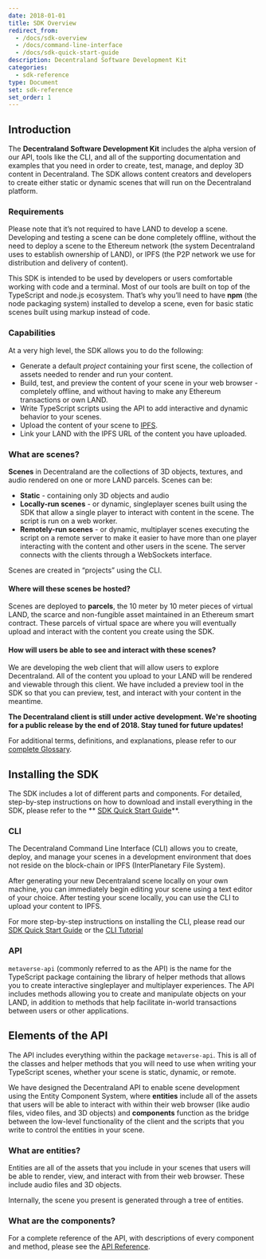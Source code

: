 ```yaml
---
date: 2018-01-01
title: SDK Overview
redirect_from:
  - /docs/sdk-overview
  - /docs/command-line-interface
  - /docs/sdk-quick-start-guide
description: Decentraland Software Development Kit
categories:
  - sdk-reference
type: Document
set: sdk-reference
set_order: 1
---
```


## Introduction

The **Decentraland Software Development Kit** includes the alpha version of our API, tools like the CLI, and all of the supporting documentation and examples that you need in order to create, test, manage, and deploy 3D content in Decentraland. The SDK allows content creators and developers to create either static or dynamic scenes that will run on the Decentraland platform.

### Requirements

Please note that it’s not required to have LAND to develop a scene. Developing and testing a scene can be done completely offline, without the need to deploy a scene to the Ethereum network (the system Decentraland uses to establish ownership of LAND), or IPFS (the P2P network we use for distribution and delivery of content).

This SDK is intended to be used by developers or users comfortable working with code and a terminal. Most of our tools are built on top of the TypeScript and node.js ecosystem. That’s why you’ll need to have **npm** (the node packaging system) installed to develop a scene, even for basic static scenes built using markup instead of code.

### Capabilities

At a very high level, the SDK allows you to do the following:

* Generate a default *project* containing your first scene, the collection of assets needed to render and run your content.
* Build, test, and preview the content of your scene in your web browser - completely offline, and without having to make any Ethereum transactions or own LAND.
* Write TypeScript scripts using the API to add interactive and dynamic behavior to your scenes.
* Upload the content of your scene to [IPFS](https://ipfs.io).
* Link your LAND with the IPFS URL of the content you have uploaded.

### What are scenes?

**Scenes** in Decentraland are the collections of 3D objects, textures, and audio rendered on one or more LAND parcels. Scenes can be:
* **Static** - containing only 3D objects and audio
* **Locally-run scenes** - or dynamic, singleplayer scenes built using the SDK that allow a single player to interact with content in the scene. The script is run on a web worker.
* **Remotely-run scenes** - or dynamic, multiplayer scenes executing the script on a remote server to make it easier to have more than one player interacting with the content and other users in the scene. The server connects with the clients through a WebSockets interface.

Scenes are created in “projects” using the CLI.

#### Where will these scenes be hosted?

Scenes are deployed to **parcels**, the 10 meter by 10 meter pieces of virtual LAND, the scarce and non-fungible asset maintained in an Ethereum smart contract. These parcels of virtual space are where you will eventually upload and interact with the content you create using the SDK.

#### How will users be able to see and interact with these scenes?

We are developing the web client that will allow users to explore Decentraland. All of the content you upload to your LAND will be rendered and viewable through this client. We have included a preview tool in the SDK so that you can preview, test, and interact with your content in the meantime.

**The Decentraland client is still under active development. We're shooting for a public release by the end of 2018. Stay tuned for future updates!**

For additional terms, definitions, and explanations, please refer to our [complete Glossary](https://docs.decentraland.org/docs/glossary).

## Installing the SDK

The SDK includes a lot of different parts and components. For detailed, step-by-step instructions on how to download and install everything in the SDK, please refer to the ** [SDK Quick Start Guide](/documentation/installation-guide)**.

### CLI

The Decentraland Command Line Interface (CLI) allows you to create, deploy, and manage your scenes in a development environment that does not reside on the block-chain or IPFS (InterPlanetary File System).

After generating your new Decentraland scene locally on your own machine, you can immediately begin editing your scene using a text editor of your choice. After testing your scene locally, you can use the CLI to upload your content to IPFS.

For more step-by-step instructions on installing the CLI, please read our  [SDK Quick Start Guide](/documentation/installation-guide) or the [CLI Tutorial](https://docs.decentraland.org/v1.0/docs/command-line-interface)

### API

`metaverse-api`  (commonly referred to as the API) is the name for the TypeScript package containing the library of helper methods that allows you to create interactive singleplayer and multiplayer experiences. The API includes methods allowing you to create and manipulate objects on your LAND, in addition to methods that help facilitate in-world transactions between users or other applications.

## Elements of the API

The API includes everything within the package `metaverse-api`. This is all of the classes and helper methods that you will need to use when writing your TypeScript scenes, whether your scene is static, dynamic, or remote.

We have designed the Decentraland API to enable scene development using the Entity Component System, where **entities** include all of the assets that users will be able to interact with within their web browser (like audio files, video files, and 3D objects) and **components** function as the bridge between the low-level functionality of the client and the scripts that you write to control the entities in your scene.

### What are entities?

Entities are all of the assets that you include in your scenes that users will be able to render, view, and interact with from their web browser. These include audio files and 3D objects.

Internally, the scene you present is generated through a tree of entities.

### What are the components?

For a complete reference of the API, with descriptions of every component and method, please see the [API Reference](https://decentraland.github.io/cli/).
